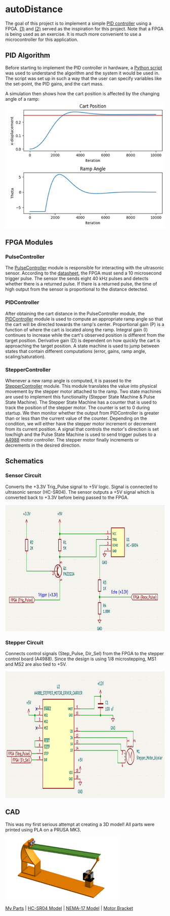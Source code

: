 # autoDistance
The goal of this project is to implement a simple [PID controller](https://en.wikipedia.org/wiki/Proportional%E2%80%93integral%E2%80%93derivative_controller) using a FPGA. [(1)](https://www.youtube.com/watch?v=JFTJ2SS4xyA) and [(2)](https://www.youtube.com/watch?v=oy58S4beC9c) served as the inspiration for this project. Note that a FPGA is being used as an exercise. It is much more convenient to use a microcontroller for this application.

## PID Algorithm
Before starting to implement the PID controller in hardware, a [Python script](https://github.com/AlexDom513/autoDistance/blob/main/algo-dev/algo2.py) was used to understand the algorithm and the system it would be used in. The script was set up in such a way that the user can specify variables like the set-point, the PID gains, and the cart mass.

A simulation then shows how the cart position is affected by the changing angle of a ramp:
<img src="media/sim.png" width="534" height="400">

## FPGA Modules
### PulseController
The [PulseController](https://github.com/AlexDom513/autoDistance/blob/main/fpga-source/source/PulseController.vhd) module is responsible for interacting with the ultrasonic sensor. According to the [datasheet](https://github.com/AlexDom513/autoDistance/blob/main/datasheets/HCSR04.pdf), the FPGA must send a 10 microsecond trigger pulse. The sensor the sends eight 40 kHz pulses and detects whether there is a returned pulse. If there is a returned pulse, the time of high output from the sensor is proportional to the distance detected.

### PIDController
After obtaining the cart distance in the PulseController module, the [PIDController](https://github.com/AlexDom513/autoDistance/blob/main/fpga-source/source/PidController.vhd) module is used to compute an appropriate ramp angle so that the cart will be directed towards the ramp's center. Proportional gain (P) is a function of where the cart is located along the ramp. Integral gain (I) continues to increase while the cart's observed position is different from the target position. Derivative gain (D) is dependent on how quickly the cart is approaching the target position. A state machine is used to jump between states that contain different computations (error, gains, ramp angle, scaling/saturation).

### StepperController
Whenever a new ramp angle is computed, it is passed to the [StepperController](https://github.com/AlexDom513/autoDistance/blob/main/fpga-source/source/StepperController.vhd) module. This module translates the value into physical movement by the stepper motor attached to the ramp. Two state machines are used to implement this functionality (Stepper State Machine & Pulse State Machine). The Stepper State Machine has a counter that is used to track the position of the stepper motor. The counter is set to 0 during startup. We then monitor whether the output from PIDController is greater than or less than the current value of the counter. Depending on the condition, we will either have the stepper motor increment or decrement from its current position. A signal that controls the motor's direction is set low/high and the Pulse State Machine is used to send trigger pulses to a [A4988](https://components101.com/modules/a4988-stepper-motor-driver-module) motor controller. The stepper motor finally increments or decrements in the desired direction.

## Schematics
### Sensor Circuit
Converts the +3.3V Trig_Pulse signal to +5V logic. Signal is connected to ultrasonic sensor (HC-SR04). The sensor outputs a +5V signal which is converted back to +3.3V before being passed to the FPGA.

<img src="media/sensor_circuit.png" width="800" height="400">

### Stepper Circuit
Connects control signals (Step_Pulse, Dir_Sel) from the FPGA to the stepper control board (A4988). Since the design is using 1/8 microstepping, MS1 and MS2 are also tied to +5V.

<img src="media/stepper_circuit.png" width="850" height="400">

## CAD
This was my first serious attempt at creating a 3D model! All parts were printed using PLA on a PRUSA MK3.

<img src="media/cad.png" width="360" height="200">

[My Parts](https://cad.onshape.com/documents/018887aac5e3fe98b3ecc4ac/w/28ee8de5f592833dfd0388a2/e/8ab51c28ebdef6fccae7c0ab?renderMode=1&uiState=657551bd4254d404bca63ac2) |
[HC-SR04 Model](https://grabcad.com/library/hcsr04-ultrasonic-sensor-1) |
[NEMA-17 Model](https://grabcad.com/library/nema17-42-40-1) |
[Motor Bracket](https://grabcad.com/library/nema-17-stepper-motor-mounting-bracket-2)

